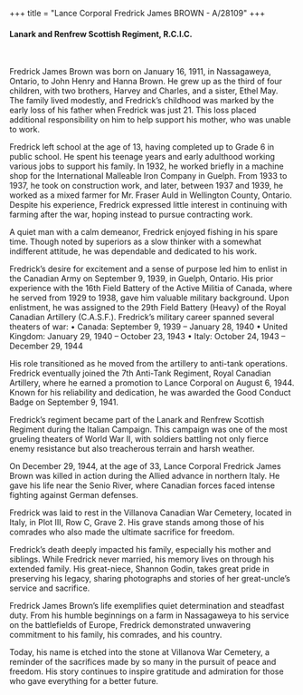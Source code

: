 +++
title = "Lance Corporal Fredrick James BROWN - A/28109"
+++

#### Lanark and Renfrew Scottish Regiment, R.C.I.C.
<br>


Fredrick James Brown was born on January 16, 1911, in Nassagaweya, Ontario, to John Henry and Hanna Brown. He grew up as the third of four children, with two brothers, Harvey and Charles, and a sister, Ethel May. The family lived modestly, and Fredrick’s childhood was marked by the early loss of his father when Fredrick was just 21. This loss placed additional responsibility on him to help support his mother, who was unable to work.

Fredrick left school at the age of 13, having completed up to Grade 6 in public school. He spent his teenage years and early adulthood working various jobs to support his family. 
In 1932, he worked briefly in a machine shop for the International Malleable Iron Company in Guelph. From 1933 to 1937, he took on construction work, and later, between 1937 and 1939, he worked as a mixed farmer for Mr. Fraser Auld in Wellington County, Ontario. 
Despite his experience, Fredrick expressed little interest in continuing with farming after the war, hoping instead to pursue contracting work.

A quiet man with a calm demeanor, Fredrick enjoyed fishing in his spare time. Though noted by superiors as a slow thinker with a somewhat indifferent attitude, he was dependable and dedicated to his work.

Fredrick’s desire for excitement and a sense of purpose led him to enlist in the Canadian Army on September 9, 1939, in Guelph, Ontario. His prior experience with the 16th Field Battery of the Active Militia of Canada, where he served from 1929 to 1938, gave him valuable military background. 
Upon enlistment, he was assigned to the 29th Field Battery (Heavy) of the Royal Canadian Artillery (C.A.S.F.).
Fredrick’s military career spanned several theaters of war:
	•	Canada: September 9, 1939 – January 28, 1940
	•	United Kingdom: January 29, 1940 – October 23, 1943
	•	Italy: October 24, 1943 – December 29, 1944

His role transitioned as he moved from the artillery to anti-tank operations. 
Fredrick eventually joined the 7th Anti-Tank Regiment, Royal Canadian Artillery, where he earned a promotion to Lance Corporal on August 6, 1944. 
Known for his reliability and dedication, he was awarded the Good Conduct Badge on September 9, 1941.

Fredrick’s regiment became part of the Lanark and Renfrew Scottish Regiment during the Italian Campaign. This campaign was one of the most grueling theaters of World War II, with soldiers battling not only fierce enemy resistance but also treacherous terrain and harsh weather.

On December 29, 1944, at the age of 33, Lance Corporal Fredrick James Brown was killed in action during the Allied advance in northern Italy. He gave his life near the Senio River, where Canadian forces faced intense fighting against German defenses.

Fredrick was laid to rest in the Villanova Canadian War Cemetery, located in Italy, in Plot III, Row C, Grave 2. His grave stands among those of his comrades who also made the ultimate sacrifice for freedom.

Fredrick’s death deeply impacted his family, especially his mother and siblings. While Fredrick never married, his memory lives on through his extended family. His great-niece, Shannon Godin, takes great pride in preserving his legacy, sharing photographs and stories of her great-uncle’s service and sacrifice.

Fredrick James Brown’s life exemplifies quiet determination and steadfast duty. From his humble beginnings on a farm in Nassagaweya to his service on the battlefields of Europe, Fredrick demonstrated unwavering commitment to his family, his comrades, and his country.

Today, his name is etched into the stone at Villanova War Cemetery, a reminder of the sacrifices made by so many in the pursuit of peace and freedom. 
His story continues to inspire gratitude and admiration for those who gave everything for a better future.

